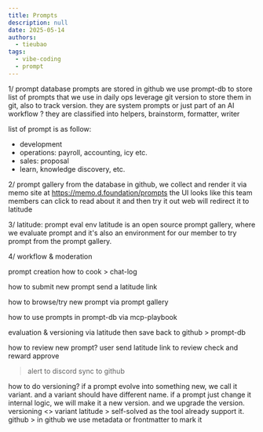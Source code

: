 ```yaml
---
title: Prompts
description: null
date: 2025-05-14
authors:
  - tieubao
tags:
  - vibe-coding
  - prompt
---
```


1/ prompt database
prompts are stored in github
we use prompt-db to store list of prompts that we use in daily ops
leverage git version to store them in git, also to track version.
they are system prompts or just part of an AI workflow
? they are classified into helpers, brainstorm, formatter, writer

list of prompt is as follow:

- development
- operations: payroll, accounting, icy etc.
- sales: proposal
- learn, knowledge discovery, etc.

2/ prompt gallery
from the database in github, we collect and render it via memo site
at <https://memo.d.foundation/prompts>
the UI looks like this
team members can click to read about it and then try it out
web will redirect it to latitude

3/ latitude: prompt eval env
latitude is an open source prompt gallery, where we evaluate prompt and it's also an environment for our member to try prompt from the prompt gallery.

4/ workflow & moderation

prompt creation
how to cook > chat-log

how to submit new prompt
  send a latitude link

how to browse/try new prompt
  via prompt gallery

how to use prompts in prompt-db
  via mcp-playbook

evaluation & versioning
  via latitude
  then save back to github > prompt-db

how to review new prompt?
  user send latitude link to review
  check and reward
  approve
  > alert to discord
  > sync to github

how to do versioning?
  if a prompt evolve into something new, we call it variant. and a variant should have different name.
  if a prompt just change it internal logic, we will make it a new version. and we upgrade the version.
  versioning <> variant
  latitude > self-solved as the tool already support it.
  github > in github we use metadata or frontmatter to mark it
